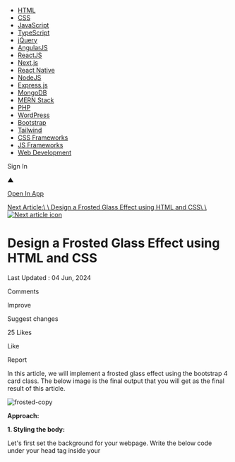 - [HTML](https://www.geeksforgeeks.org/html-tutorial/)
- [CSS](https://www.geeksforgeeks.org/css-tutorial/)
- [JavaScript](https://www.geeksforgeeks.org/javascript/)
- [TypeScript](https://www.geeksforgeeks.org/typescript/)
- [jQuery](https://www.geeksforgeeks.org/jquery-tutorial/)
- [AngularJS](https://www.geeksforgeeks.org/angularjs/)
- [ReactJS](https://www.geeksforgeeks.org/react-tutorial/)
- [Next.js](https://www.geeksforgeeks.org/nextjs/)
- [React Native](https://www.geeksforgeeks.org/react-native/)
- [NodeJS](https://www.geeksforgeeks.org/nodejs/)
- [Express.js](https://www.geeksforgeeks.org/express-js/)
- [MongoDB](https://www.geeksforgeeks.org/mongodb-tutorial/)
- [MERN Stack](https://www.geeksforgeeks.org/mern-stack/)
- [PHP](https://www.geeksforgeeks.org/php-tutorial/)
- [WordPress](https://www.geeksforgeeks.org/wordpress-tutorial/)
- [Bootstrap](https://www.geeksforgeeks.org/bootstrap-5-introduction/)
- [Tailwind](https://www.geeksforgeeks.org/introduction-to-tailwind-css/)
- [CSS Frameworks](https://www.geeksforgeeks.org/css-framework/)
- [JS Frameworks](https://www.geeksforgeeks.org/javascript-libraries-and-frameworks/)
- [Web Development](https://www.geeksforgeeks.org/web-development/)

Sign In

▲

[Open In App](https://geeksforgeeksapp.page.link/?link=https://www.geeksforgeeks.org/design-a-frosted-glass-effect-using-html-and-css/?type%3Darticle%26id%3D555858&apn=free.programming.programming&isi=1641848816&ibi=org.geeksforgeeks.GeeksforGeeksDev&efr=1)

[Next Article:\\
\\
Design a Frosted Glass Effect using HTML and CSS\\
\\
![Next article icon](https://media.geeksforgeeks.org/auth-dashboard-uploads/ep_right.svg)](https://www.geeksforgeeks.org/design-a-frosted-glass-effect-using-html-and-css/)

# Design a Frosted Glass Effect using HTML and CSS

Last Updated : 04 Jun, 2024

Comments

Improve

Suggest changes

25 Likes

Like

Report

In this article, we will implement a frosted glass effect using the bootstrap 4 card class. The below image is the final output that you will get as the final result of this article.

![frosted-copy](https://media.geeksforgeeks.org/wp-content/uploads/20240604175327/frosted-copy.webp)

**Approach:**

**1\. Styling the body:**

Let's first set the background for your webpage. Write the below code under your head tag inside your <style> tag. If you have already set your background property (which you would have) then skip to the next section. If not, here you go.

CSS`
body {
     background-image: url('background.jpg');
     background-repeat: no-repeat;
     background-size: 100%;
     background-attachment: fixed;
}
`

#### [You can read about the above properties here](https://www.geeksforgeeks.org/css-background)

**2\. Frost glass card:**

Under the style tag, use the following code,

CSS`
.card {
      box-shadow: 0 0 5px 0 ;
      background: inherit;
      backdrop-filter: blur(10px);
      <!--margin: 100px; according to your need-->
}
`

So what do we have here,

- [**box-shadow**](https://www.geeksforgeeks.org/css-box-shadow-property) **:** This property is used to give a shadow-like effect to the frames of an element.
- [**background**](https://www.geeksforgeeks.org/css-background) **:** Use this to make the element transparent and have the same background as your webpage (in the body class its necessary to have "background-attachment: fixed,")
- [**backdrop-filter**](https://www.geeksforgeeks.org/css-backdrop-filter-property) **:** Use this to apply effects to the area behind an element. ( [Read this as well](https://www.geeksforgeeks.org/workaround-to-backdrop-filter-in-css)) Basically, this is the property that is reducing a lot of CSS styling here.
- [**margin**](https://www.geeksforgeeks.org/css-margins-padding) **:** Margin and padding are according to your need.

**Note:** There have been issues with Mozilla's browser Firefox and in cases, the backdrop-filter doesn't work properly, chrome and edge work fine.

**3\. <div> in body:**

HTML`
<body>
    <div class="container">
        <div class="card card-body" style="justify-content: center;">
            <!--Contents <h1 >_______</h1> -->
        </div>
    </div>
</body>
`

**Final Code:**

HTML`
<!DOCTYPE html>
<html lang="en">
<head>
    <link rel="stylesheet" href=
"https://stackpath.bootstrapcdn.com/bootstrap/4.5.2/css/bootstrap.min.css">
    <style>
        body {
            background-image: url(
"https://media.geeksforgeeks.org/wp-content/uploads/20200318142240/Bootstrap5.png");
            background-repeat: no-repeat;
            background-size: 100%;
            background-attachment: fixed;
        }

        h1 {
            color: white;
            height: 250px;
            display: flex;
            justify-content: center;
            align-items: center;
        }

        .card {
            top: 50%;
            box-shadow: 0 0 5px 0;
            background: inherit;
            backdrop-filter: blur(10px);
            margin: 100px;
            text-align: center;
        }
    </style>
</head>
<body>
    <div class="container">
        <div class="card card-body"
            style="justify-content: center;">
            <h1>GeeksforGeeks</h1>
        </div>
    </div>
</body>
</html>
`

```
<!DOCTYPE html>
```

```
<html lang="en">
```

```
​
```

```
<head>
```

```
    <link rel="stylesheet" href=
```

```
"https://stackpath.bootstrapcdn.com/bootstrap/4.5.2/css/bootstrap.min.css">
```

```
​
```

```
    <style>
```

```
        body {
```

```
            background-image: url(
```

```
"https://media.geeksforgeeks.org/wp-content/uploads/20200318142240/Bootstrap5.png");
```

```
            background-repeat: no-repeat;
```

```
            background-size: 100%;
```

```
            background-attachment: fixed;
```

```
        }
```

```

```

```
        h1 {
```

```
            color: white;
```

```
            height: 250px;
```

```
            display: flex;
```

```
            justify-content: center;
```

```
            align-items: center;
```

```
        }
```

```

```

```
        .card {
```

```
            top: 50%;
```

```
            box-shadow: 0 0 5px 0;
```

```
            background: inherit;
```

```
            backdrop-filter: blur(10px);
```

```
            margin: 100px;
```

```
            text-align: center;
```

```
        }
```

```
    </style>
```

```
</head>
```

```
​
```

```
<body>
```

```
​
```

```
    <div class="container">
```

```
        <div class="card card-body"
```

```
            style="justify-content: center;">
```

```
            <h1>GeeksforGeeks</h1>
```

```
        </div>
```

```
    </div>
```

```
</body>
```

```
​
```

```
</html>
```

**Output:**

![](https://media.geeksforgeeks.org/wp-content/cdn-uploads/20210211203420/frosted.png)

Comment


More info

[Advertise with us](https://www.geeksforgeeks.org/about/contact-us/?listicles)

[Next Article](https://www.geeksforgeeks.org/design-a-frosted-glass-effect-using-html-and-css/)

[Design a Frosted Glass Effect using HTML and CSS](https://www.geeksforgeeks.org/design-a-frosted-glass-effect-using-html-and-css/)

[![author](https://media.geeksforgeeks.org/auth/profile/onfyq0z4uiyitrfi0si7)](https://www.geeksforgeeks.org/user/kumar0rishav/)

[kumar0rishav](https://www.geeksforgeeks.org/user/kumar0rishav/)

Follow

25

Improve

Article Tags :

- [Technical Scripter](https://www.geeksforgeeks.org/category/technical-scripter/)
- [Web Technologies](https://www.geeksforgeeks.org/category/web-technologies/)
- [Web Templates](https://www.geeksforgeeks.org/category/web-technologies/web-templates/)
- [Technical Scripter 2020](https://www.geeksforgeeks.org/tag/technical-scripter-2020/)

### Similar Reads

[Design a Feedback Form using HTML and CSS\\
\\
\\
The article shows how to create the Feedback Form using HTML and CSS. A feedback form provides a structured way for users to share their opinions, suggestions, and concerns. These forms are essential for gathering feedback from users crucial for businesses and websites to understand user experiences\\
\\
3 min read](https://www.geeksforgeeks.org/design-a-feedback-form-using-html-and-css/)
[Design a Letter Hover Effect using HTML CSS and JavaScript\\
\\
\\
In this article, we will learn to implement the bouncing letter hover effect using simple HTML, CSS, and JavaScript. HTML is used to create the structure of the page, CSS is used to set the styling and JavaScript is used for animation. Approach to Create the Bouncing Letter Hover EffectHTML Code: To\\
\\
2 min read](https://www.geeksforgeeks.org/design-a-letter-hover-effect-using-html-css-and-javascript/)
[Design a Layered Image Page Template using HTML and CSS\\
\\
\\
The article provides a complete guide for creating a layered image layout using HTML and CSS. The Layered Image Page refers to a webpage design that contains layered structured visual elements using images. Here, the design contains two boxes with background images and some empty rounded boxes with\\
\\
3 min read](https://www.geeksforgeeks.org/design-a-layered-image-page-template-using-html-and-css/)
[How to Design Stitched Glowing Effect for Button using HTML and CSS ?\\
\\
\\
The stitched glowing effect is generally used in the design of classical or retro-themed websites. You can also call it a Denim effect if you use blue color for the effect as it looks similar to the classic original denim. It is one of the best effect to understand the concept of radial-gradient and\\
\\
1 min read](https://www.geeksforgeeks.org/how-to-design-stitched-glowing-effect-for-button-using-html-and-css/)
[Design a Image Hover Effect Color Transition template using HTML and CSS\\
\\
\\
The article uses HTML and CSS to create the template for an Image Hover Effect with Color Transition. This template adds an interactive element to your web design by smoothly transitioning colors when users hover over an image. You can create a dynamic effect that enhances visual engagement by utili\\
\\
2 min read](https://www.geeksforgeeks.org/design-a-image-hover-effect-color-transition-template-using-html-and-css/)
[Design Animated Google Loader using HTML and CSS\\
\\
\\
The Google Loader consists of 4 circles with blue, red, yellow, and green colors. You can easily create them using HTML and CSS, and animate them to move the same as in the final output. The animation is just translating the circle in the Y axis with .25s time delay. For non-stop and fluid animation\\
\\
2 min read](https://www.geeksforgeeks.org/design-animated-google-loader-using-html-and-css/)
[Design a Subscription Page using HTML and CSS\\
\\
\\
In this article, we will see how to design a Subscription Page using HTML and CSS. The subscription page is a popup that has an input field for email ID and a button to subscribe the newsletter. We create a card that have an input box and a submit button, enabling users to subscribe to any newslette\\
\\
2 min read](https://www.geeksforgeeks.org/design-a-subscription-page-using-html-and-css/)
[Design a Overlap Block Page Template using HTML and CSS\\
\\
\\
In this article, we will create an Overlap Block layout template using HTML & CSS. The Overlap Block Layout is a design concept where multiple elements or blocks on a webpage visually overlap with one another. This layout frequently uses CSS's z-index property to regulate the order in which item\\
\\
3 min read](https://www.geeksforgeeks.org/design-a-overlap-block-page-template-using-html-and-css/)
[Design a Offer Box With Ribbon template using HTML and CSS\\
\\
\\
To highlight special offers, discounts, or promotions, offer boxes with ribbons are a common graphic element seen in marketing and promotional materials. Usually, it is just a box or container with the offer inside that is decorated with ribbon to make it look festive and appealing. The ribbon serve\\
\\
3 min read](https://www.geeksforgeeks.org/design-a-offer-box-with-ribbon-template-using-html-and-css/)
[Design a Responsive Services Section Template using HTML and CSS\\
\\
\\
A Services Website plays a vital role in showcasing the different services that a particular company or any other contractor has to offer. In this article, we are going to build a services page, it will illustrate the different components of the services like the title, description, and learn more b\\
\\
4 min read](https://www.geeksforgeeks.org/design-a-responsive-services-section-template-using-html-and-css/)

Like25

We use cookies to ensure you have the best browsing experience on our website. By using our site, you
acknowledge that you have read and understood our
[Cookie Policy](https://www.geeksforgeeks.org/cookie-policy/) &
[Privacy Policy](https://www.geeksforgeeks.org/privacy-policy/)
Got It !


![Lightbox](https://www.geeksforgeeks.org/web-templates/design-a-frosted-glass-effect-using-html-and-css/)

Improvement

Suggest changes

Suggest Changes

Help us improve. Share your suggestions to enhance the article. Contribute your expertise and make a difference in the GeeksforGeeks portal.

![geeksforgeeks-suggest-icon](https://media.geeksforgeeks.org/auth-dashboard-uploads/suggestChangeIcon.png)

Create Improvement

Enhance the article with your expertise. Contribute to the GeeksforGeeks community and help create better learning resources for all.

![geeksforgeeks-improvement-icon](https://media.geeksforgeeks.org/auth-dashboard-uploads/createImprovementIcon.png)

Suggest Changes

min 4 words, max Words Limit:1000

## Thank You!

Your suggestions are valuable to us.

## What kind of Experience do you want to share?

[Interview Experiences](https://write.geeksforgeeks.org/posts-new?cid=e8fc46fe-75e7-4a4b-be3c-0c862d655ed0) [Admission Experiences](https://write.geeksforgeeks.org/posts-new?cid=82536bdb-84e6-4661-87c3-e77c3ac04ede) [Career Journeys](https://write.geeksforgeeks.org/posts-new?cid=5219b0b2-7671-40a0-9bda-503e28a61c31) [Work Experiences](https://write.geeksforgeeks.org/posts-new?cid=22ae3354-15b6-4dd4-a5b4-5c7a105b8a8f) [Campus Experiences](https://write.geeksforgeeks.org/posts-new?cid=c5e1ac90-9490-440a-a5fa-6180c87ab8ae) [Competitive Exam Experiences](https://write.geeksforgeeks.org/posts-new?cid=5ebb8fe9-b980-4891-af07-f2d62a9735f2)

Login Modal \| GeeksforGeeks

# Log in

New user ?Register Now

Continue with Google

or

Username or Email

Password

Remember me

Forgot Password

[iframe](https://www.google.com/recaptcha/api2/anchor?ar=1&k=6LexF0sUAAAAADiQjz9BMiSrqplrItl-tWYDSfWa&co=aHR0cHM6Ly93d3cuZ2Vla3Nmb3JnZWVrcy5vcmc6NDQz&hl=en&v=GUGrl5YkSwpBsxsF3eY665Ye&size=normal&cb=fylvm59b9szc)

Sign In

By creating this account, you agree to our [Privacy Policy](https://www.geeksforgeeks.org/privacy-policy/) & [Cookie Policy.](https://www.geeksforgeeks.org/legal/privacy-policy/#:~:text=the%20appropriate%20measures.-,COOKIE%20POLICY,-A%20cookie%20is)

# Create Account

Already have an account ?Log in

Continue with Google

or

Username or Email

Password

Institution / Organization

```

```

[iframe](https://www.google.com/recaptcha/api2/anchor?ar=1&k=6LexF0sUAAAAADiQjz9BMiSrqplrItl-tWYDSfWa&co=aHR0cHM6Ly93d3cuZ2Vla3Nmb3JnZWVrcy5vcmc6NDQz&hl=en&v=GUGrl5YkSwpBsxsF3eY665Ye&size=normal&cb=k26vpj5xa0u)

Sign Up

\*Please enter your email address or userHandle.

Back to Login

Reset Password

[iframe](https://www.google.com/recaptcha/api2/anchor?ar=1&k=6LdMFNUZAAAAAIuRtzg0piOT-qXCbDF-iQiUi9KY&co=aHR0cHM6Ly93d3cuZ2Vla3Nmb3JnZWVrcy5vcmc6NDQz&hl=en&v=GUGrl5YkSwpBsxsF3eY665Ye&size=invisible&cb=ihom7lbt7u9q)

[iframe](https://www.google.com/recaptcha/api2/bframe?hl=en&v=GUGrl5YkSwpBsxsF3eY665Ye&k=6LexF0sUAAAAADiQjz9BMiSrqplrItl-tWYDSfWa)

[iframe](https://www.google.com/recaptcha/api2/bframe?hl=en&v=GUGrl5YkSwpBsxsF3eY665Ye&k=6LexF0sUAAAAADiQjz9BMiSrqplrItl-tWYDSfWa)